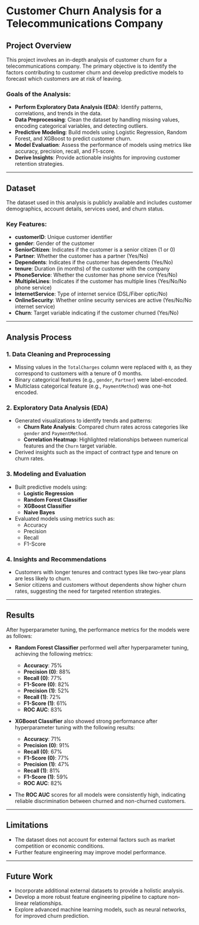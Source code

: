 # Customer Churn Analysis for a Telecommunications Company  

## Project Overview  

This project involves an in-depth analysis of customer churn for a telecommunications company. The primary objective is to identify the factors contributing to customer churn and develop predictive models to forecast which customers are at risk of leaving.  

### Goals of the Analysis:  
- **Perform Exploratory Data Analysis (EDA)**: Identify patterns, correlations, and trends in the data.  
- **Data Preprocessing**: Clean the dataset by handling missing values, encoding categorical variables, and detecting outliers.  
- **Predictive Modeling**: Build models using Logistic Regression, Random Forest, and XGBoost to predict customer churn.  
- **Model Evaluation**: Assess the performance of models using metrics like accuracy, precision, recall, and F1-score.  
- **Derive Insights**: Provide actionable insights for improving customer retention strategies.  

---

## Dataset  

The dataset used in this analysis is publicly available and includes customer demographics, account details, services used, and churn status.  

### Key Features:  
- **customerID**: Unique customer identifier  
- **gender**: Gender of the customer  
- **SeniorCitizen**: Indicates if the customer is a senior citizen (1 or 0)  
- **Partner**: Whether the customer has a partner (Yes/No)  
- **Dependents**: Indicates if the customer has dependents (Yes/No)  
- **tenure**: Duration (in months) of the customer with the company  
- **PhoneService**: Whether the customer has phone service (Yes/No)  
- **MultipleLines**: Indicates if the customer has multiple lines (Yes/No/No phone service)  
- **InternetService**: Type of internet service (DSL/Fiber optic/No)  
- **OnlineSecurity**: Whether online security services are active (Yes/No/No internet service)  
- **Churn**: Target variable indicating if the customer churned (Yes/No)  

---

## Analysis Process  

### 1. **Data Cleaning and Preprocessing**  
- Missing values in the `TotalCharges` column were replaced with `0`, as they correspond to customers with a tenure of 0 months.  
- Binary categorical features (e.g., `gender`, `Partner`) were label-encoded.  
- Multiclass categorical feature (e.g., `PaymentMethod`) was one-hot encoded.   

### 2. **Exploratory Data Analysis (EDA)**  
- Generated visualizations to identify trends and patterns:  
  - **Churn Rate Analysis**: Compared churn rates across categories like `gender` and `PaymentMethod`.  
  - **Correlation Heatmap**: Highlighted relationships between numerical features and the `Churn` target variable.  
- Derived insights such as the impact of contract type and tenure on churn rates.  

### 3. **Modeling and Evaluation**  
- Built predictive models using:  
  - **Logistic Regression**  
  - **Random Forest Classifier**  
  - **XGBoost Classifier**
  - **Naive Bayes** 
- Evaluated models using metrics such as:  
  - Accuracy  
  - Precision  
  - Recall  
  - F1-Score  

### 4. **Insights and Recommendations**  
- Customers with longer tenures and contract types like two-year plans are less likely to churn.  
- Senior citizens and customers without dependents show higher churn rates, suggesting the need for targeted retention strategies.  

---

## Results  

After hyperparameter tuning, the performance metrics for the models were as follows:
- **Random Forest Classifier** performed well after hyperparameter tuning, achieving the following metrics:  
  - **Accuracy**: 75%  
  - **Precision (0)**: 88%  
  - **Recall (0)**: 77%  
  - **F1-Score (0)**: 82%  
  - **Precision (1)**: 52%  
  - **Recall (1)**: 72%  
  - **F1-Score (1)**: 61%  
  - **ROC AUC**: 83%  

- **XGBoost Classifier** also showed strong performance after hyperparameter tuning with the following results:  
  - **Accuracy**: 71%  
  - **Precision (0)**: 91%  
  - **Recall (0)**: 67%  
  - **F1-Score (0)**: 77%  
  - **Precision (1)**: 47%  
  - **Recall (1)**: 81%  
  - **F1-Score (1)**: 59%  
  - **ROC AUC**: 82%  
- The **ROC AUC** scores for all models were consistently high, indicating reliable discrimination between churned and non-churned customers.

---

## Limitations  

- The dataset does not account for external factors such as market competition or economic conditions.    
- Further feature engineering may improve model performance.  

---

## Future Work  

- Incorporate additional external datasets to provide a holistic analysis.  
- Develop a more robust feature engineering pipeline to capture non-linear relationships.  
- Explore advanced machine learning models, such as neural networks, for improved churn prediction.  

